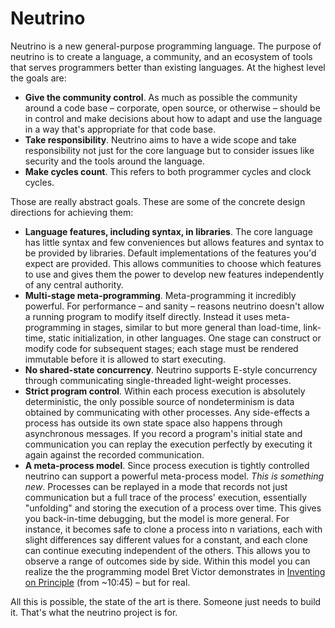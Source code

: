 Neutrino
========

Neutrino is a new general-purpose programming language. The purpose of neutrino is to create a language, a community, and an ecosystem of tools that serves programmers better than existing languages. At the highest level the goals are:

 - **Give the community control**. As much as possible the community around a code base – corporate, open source, or otherwise – should be in control and make decisions about how to adapt and use the language in a way that's appropriate for that code base.
 - **Take responsibility**. Neutrino aims to have a wide scope and take responsibility not just for the core language but to consider issues like security and the tools around the language.
 - **Make cycles count**. This refers to both programmer cycles and clock cycles.

Those are really abstract goals. These are some of the concrete design directions for achieving them:

- **Language features, including syntax, in libraries**. The core language has little syntax and few conveniences but allows features and syntax to be provided by libraries. Default implementations of the features you'd expect are provided. This allows communities to choose which features to use and gives them the power to develop new features independently of any central authority.
- **Multi-stage meta-programming**. Meta-programming it incredibly powerful. For performance – and sanity – reasons neutrino doesn't allow a running program to modify itself directly. Instead it uses meta-programming in stages, similar to but more general than load-time, link-time, static initialization, in other languages. One stage can construct or modify code for subsequent stages; each stage must be rendered immutable before it is allowed to start executing.
- **No shared-state concurrency**. Neutrino supports E-style concurrency through communicating single-threaded light-weight processes.
- **Strict program control**. Within each process execution is absolutely deterministic, the only possible source of nondeterminism is data obtained by communicating with other processes. Any side-effects a process has outside its own state space also happens through asynchronous messages. If you record a program's initial state and communication you can replay the execution perfectly by executing it again against the recorded communication.
- **A meta-process model**. Since process execution is tightly controlled neutrino can support a powerful meta-process model. *This is something new*. Processes can be replayed in a mode that records not just communication but a full trace of the process' execution, essentially "unfolding" and storing the execution of a process over time. This gives you back-in-time debugging, but the model is more general. For instance, it becomes safe to clone a process into n variations, each with slight differences say different values for a constant, and each clone can continue executing independent of the others. This allows you to observe a range of outcomes side by side. Within this model you can realize the the programming model Bret Victor demonstrates in [Inventing on Principle](http://vimeo.com/36579366) (from ~10:45) – but for real.

All this is possible, the state of the art is there. Someone just needs to build it. That's what the neutrino project is for.
